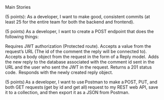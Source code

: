 Main Stories

(5 points): As a developer, I want to make good, consistent commits (at least 25 for the entire team for both the backend and frontend).

<!-- (5 points): As a developer, I want to create an ERD for my project that shows all models, fields, and relationships between models for the backend. -->

<!-- (5 points) As a developer, I want to set up the Django + React starter code and connect the backend (Django API) to my MySQL database, closely following the setup guide for instructions.  -->

<!-- (5 points) As a developer, I want to create a Comment model in a ‘comments’ app:

Property names must be in snake_case and match the following exactly! 

user – ForeignKey
video_id – CharField
text – CharField
likes – IntegerField
dislikes – IntegerField  -->

<!-- (5 points) As a developer, I want to create a Reply model in a ‘replies’ app:

Property names must be in snake_case and match the following exactly! 

user – ForeignKey
comment – ForeignKey
text – CharField  -->

<!-- (7.5 points) As a developer, I want to create a GET endpoint that does the following things:

Accepts a value from the request’s URL (The YouTube video id I am trying to get comments for).
Returns a 200 status code.
Responds with all comments from the database that are related to the video id sent in the URL.

(5 points) As a developer, I want to create a POST endpoint that does the following things:

Requires JWT authorization (Protected route).
Accepts a body object from the request in the form of a Comment model. 
Adds the new comment to the database associated with the user who sent the JWT in the request.
Returns a 201 status code. 
Responds with the newly created comment object. -->

<!-- (5 points) As a developer, I want to create a PUT endpoint that does the following things:

Requires JWT authorization (Protected route).
Accepts a value from the request’s URL (The id of the comment to be updated). 
Accepts a body object from the request in the form of a Comment model. 
Finds the comment in the Comments table and updates that comment with the properties that were sent in the request’s body. 
Returns a 200 status code. 
Responds with the newly updated comment object. -->

<!-- (5 points) As a developer, I want to create a GET endpoint that does the following things:

Requires JWT authorization (Protected route).
Accepts a value from the request’s URL (The id of the comment I am trying to get replies for). 
Returns a 200 status code.
Responds with all replies from the database that are related to the comment id sent in the URL. -->

(5 points) As a developer, I want to create a POST endpoint that does the following things:

Requires JWT authorization (Protected route).
Accepts a value from the request’s URL (The id of the comment the reply will be connected to). 
Accepts a body object from the request in the form of a Reply model. 
Adds the new reply to the database associated with the comment id sent in the URL and the user who sent the JWT in the request.
Returns a 201 status code. 
Responds with the newly created reply object.

(5 points) As a developer, I want to use Postman to make a POST, PUT, and both GET requests (get by id and get all) request to my REST web API, save it to a collection, and then export it as a JSON from Postman.
